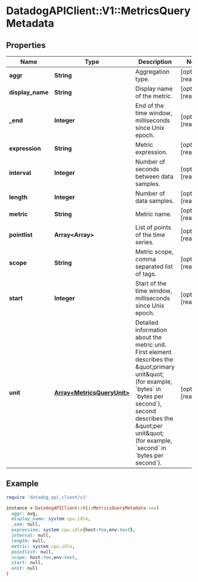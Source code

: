# DatadogAPIClient::V1::MetricsQueryMetadata

## Properties

| Name | Type | Description | Notes |
| ---- | ---- | ----------- | ----- |
| **aggr** | **String** | Aggregation type. | [optional][readonly] |
| **display_name** | **String** | Display name of the metric. | [optional][readonly] |
| **_end** | **Integer** | End of the time window, milliseconds since Unix epoch. | [optional][readonly] |
| **expression** | **String** | Metric expression. | [optional][readonly] |
| **interval** | **Integer** | Number of seconds between data samples. | [optional][readonly] |
| **length** | **Integer** | Number of data samples. | [optional][readonly] |
| **metric** | **String** | Metric name. | [optional][readonly] |
| **pointlist** | **Array&lt;Array&gt;** | List of points of the time series. | [optional][readonly] |
| **scope** | **String** | Metric scope, comma separated list of tags. | [optional][readonly] |
| **start** | **Integer** | Start of the time window, milliseconds since Unix epoch. | [optional][readonly] |
| **unit** | [**Array&lt;MetricsQueryUnit&gt;**](MetricsQueryUnit.md) | Detailed information about the metric unit. First element describes the \&quot;primary unit\&quot; (for example, &#x60;bytes&#x60; in &#x60;bytes per second&#x60;), second describes the \&quot;per unit\&quot; (for example, &#x60;second&#x60; in &#x60;bytes per second&#x60;). | [optional][readonly] |

## Example

```ruby
require 'datadog_api_client/v1'

instance = DatadogAPIClient::V1::MetricsQueryMetadata.new(
  aggr: avg,
  display_name: system.cpu.idle,
  _end: null,
  expression: system.cpu.idle{host:foo,env:test},
  interval: null,
  length: null,
  metric: system.cpu.idle,
  pointlist: null,
  scope: host:foo,env:test,
  start: null,
  unit: null
)
```

